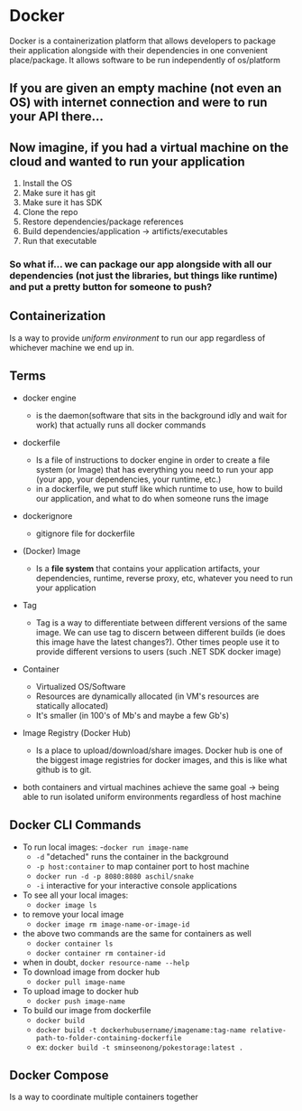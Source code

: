 # Docker
Docker is a containerization platform that allows developers to package their application alongside with their dependencies in one convenient place/package. It allows software to be run independently of os/platform

## If you are given an empty machine (not even an OS) with internet connection and were to run your API there...
## Now imagine, if you had a virtual machine on the cloud and wanted to run your application
1. Install the OS
2. Make sure it has git
3. Make sure it has SDK
4. Clone the repo
5. Restore dependencies/package references
6. Build dependencies/application -> artificts/executables
7. Run that executable

### So what if... we can package our app alongside with all our dependencies (not just the libraries, but things like runtime) and put a pretty button for someone to push?


## Containerization
Is a way to provide *uniform environment* to run our app regardless of whichever machine we end up in.

## Terms
- docker engine
    - is the daemon(software that sits in the background idly and wait for work) that actually runs all docker commands

- dockerfile
    - Is a file of instructions to docker engine in order to create a file system (or Image) that has everything you need to run your app (your app, your dependencies, your runtime, etc.)
    - in a dockerfile, we put stuff like which runtime to use, how to build our application, and what to do when someone runs the image

- dockerignore
    - gitignore file for dockerfile

- (Docker) Image
    - Is a **file system** that contains your application artifacts, your dependencies, runtime, reverse proxy, etc, whatever you need to run your application

- Tag
    - Tag is a way to differentiate between different versions of the same image. 
    We can use tag to discern between different builds (ie does this image have the latest changes?). Other times people use it to provide different versions to users (such .NET SDK docker image)

- Container
    - Virtualized OS/Software
    - Resources are dynamically allocated (in VM's resources are statically allocated)
    - It's smaller (in 100's of Mb's and maybe a few Gb's)

- Image Registry (Docker Hub)
    - Is a place to upload/download/share images. Docker hub is one of the biggest image registries for docker images, and this is like what github is to git.

- both containers and virtual machines achieve the same goal -> being able to run isolated uniform environments regardless of host machine


## Docker CLI Commands
- To run local images:
    -`docker run image-name`
    - `-d` "detached" runs the container in the background
    - `-p host:container` to map container port to host machine
    - `docker run -d -p 8080:8080 aschil/snake`
    - `-i` interactive for your interactive console applications
- To see all your local images:
    - `docker image ls`
- to remove your local image
    - `docker image rm image-name-or-image-id`
- the above two commands are the same for containers as well
    - `docker container ls`
    - `docker container rm container-id`
- when in doubt, `docker resource-name --help`
- To download image from docker hub
    - `docker pull image-name`
- To upload image to docker hub
    - `docker push image-name`
- To build our image from dockerfile
    - `docker build`
    - `docker build -t dockerhubusername/imagename:tag-name relative-path-to-folder-containing-dockerfile`
    - ex: `docker build -t sminseonong/pokestorage:latest .`

## Docker Compose
Is a way to coordinate multiple containers together